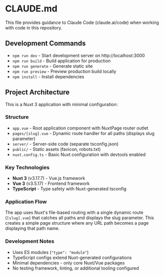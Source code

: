 # CLAUDE.md

This file provides guidance to Claude Code (claude.ai/code) when working with code in this repository.

## Development Commands

- `npm run dev` - Start development server on http://localhost:3000
- `npm run build` - Build application for production
- `npm run generate` - Generate static site
- `npm run preview` - Preview production build locally
- `npm install` - Install dependencies

## Project Architecture

This is a Nuxt 3 application with minimal configuration:

### Structure
- `app.vue` - Root application component with NuxtPage router outlet
- `pages/[slug].vue` - Dynamic route handler for all paths (displays slug parameter)
- `server/` - Server-side code (separate tsconfig.json)
- `public/` - Static assets (favicon, robots.txt)
- `nuxt.config.ts` - Basic Nuxt configuration with devtools enabled

### Key Technologies
- **Nuxt 3** (v3.17.7) - Vue.js framework
- **Vue 3** (v3.5.17) - Frontend framework
- **TypeScript** - Type safety with Nuxt-generated tsconfig

### Application Flow
The app uses Nuxt's file-based routing with a single dynamic route (`[slug].vue`) that catches all paths and displays the slug parameter. This creates a simple page structure where any URL path becomes a page displaying that path name.

### Development Notes
- Uses ES modules (`"type": "module"`)
- TypeScript configs extend Nuxt-generated configurations
- Minimal dependencies - only core Nuxt/Vue packages
- No testing framework, linting, or additional tooling configured